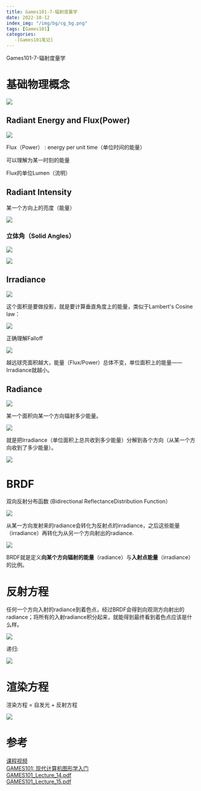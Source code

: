 ```yaml
---
title: Games101-7-辐射度量学
date: 2022-10-12
index_img: "/img/bg/cg_bg.png"
tags: [Games101]
categories: 
   -[Games101笔记]
---
```


Games101-7-辐射度量学
<!-- more -->

# 基础物理概念

![](/article_img/2022-10-12-12-03-15.png)

## Radiant Energy and Flux(Power)

![](/article_img/2022-10-12-11-59-26.png)

Flux（Power） : energy per unit time（单位时间的能量）

可以理解为某一时刻的能量

Flux的单位Lumen（流明）

## Radiant Intensity

某一个方向上的亮度（能量）

![](/article_img/2022-10-12-12-04-58.png)

### 立体角（Solid Angles）

![](/article_img/2022-10-12-12-08-22.png)

![](/article_img/2022-10-12-12-12-57.png)

## Irradiance

![](/article_img/2022-10-12-12-28-37.png)

这个面积是要做投影，就是要计算垂直角度上的能量，类似于Lambert's Cosine law：

![](/article_img/2022-10-12-12-30-45.png)

正确理解Falloff

![](/article_img/2022-10-12-12-34-50.png)

越远球壳面积越大，能量（Flux/Power）总体不变，单位面积上的能量——Irradiance就越小。

## Radiance

![](/article_img/2022-10-12-12-38-07.png)

某一个面积向某一个方向辐射多少能量。

![](/article_img/2022-10-12-12-40-29.png)

就是把Irradiance（单位面积上总共收到多少能量）分解到各个方向（从某一个方向收到了多少能量）。

![](/article_img/2022-10-12-12-46-03.png)

# BRDF

双向反射分布函数 (Bidirectional ReflectanceDistribution Function）

![](/article_img/2022-10-12-12-51-23.png)

从某一方向发射来的radiance会转化为反射点的irradiance，之后这些能量（irradiance）再转化为从另一个方向射出的radiance.

![](/article_img/2022-10-12-12-57-17.png)

BRDF就是定义**向某个方向辐射的能量**（radiance）与**入射点能量**（irradiance）的比例。

# 反射方程

任何一个方向入射的radiance到着色点，经过BRDF会得到向观测方向射出的radiance；将所有的入射radiance积分起来，就能得到最终看到着色点应该是什么样。

![](/article_img/2022-10-12-13-03-11.png)

递归:

![](/article_img/2022-10-12-13-10-52.png)

# 渲染方程

渲染方程 = 自发光 + 反射方程

![](/article_img/2022-10-12-13-12-07.png)


# 参考

[课程视频](https://www.bilibili.com/video/BV1X7411F744?p=14&vd_source=93b215eab72b2548f75d0772e28f8b20)  
[GAMES101: 现代计算机图形学入门](https://sites.cs.ucsb.edu/~lingqi/teaching/games101.html)  
[GAMES101_Lecture_14.pdf](https://sites.cs.ucsb.edu/~lingqi/teaching/resources/GAMES101_Lecture_14.pdf)  
[GAMES101_Lecture_15.pdf](https://sites.cs.ucsb.edu/~lingqi/teaching/resources/GAMES101_Lecture_15.pdf)  
